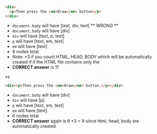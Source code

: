 ```html
<div>
  <p>Then press the <em>Draw</em> button</p> 
</div>
```
- `document.body` will have [text, div, text] ** WRONG **
- `document.body` will have [div]
- `div` will have [text, p, text]
- `p` will have [text, em, text]
- `em` will have [text]
- 8 nodes total
- Note:  +3 if you count HTML, HEAD, BODY which will be automatically created if if the HTML file contains only the <div>
- **CORRECT answer** is 11

vs

```html
<div><p>Then press the <em>Draw</em> button.</p></div>
```
- `document.body` will have [div]
- `div` will have [p]
- `p` will have [text, em, text]
- `em` will have [text]
- 6 nodes total
- **CORRECT answer** again is 6 +3 = 9 since html, head, body are automatically created


